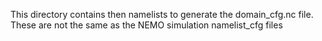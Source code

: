 This directory contains then namelists to generate the domain_cfg.nc file. These are not the same as the NEMO simulation namelist_cfg files
